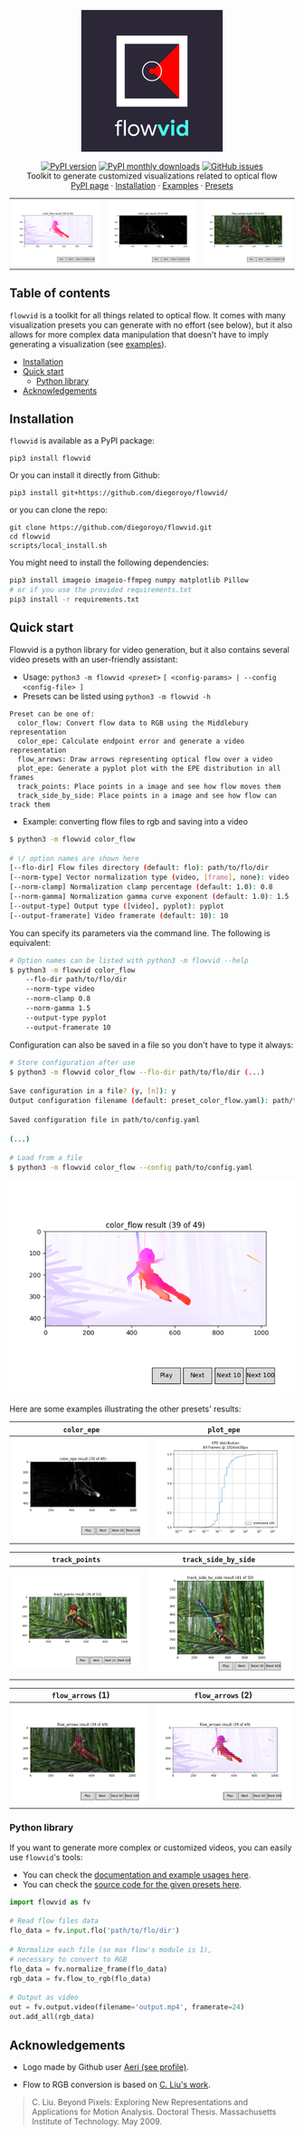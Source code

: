 <p align="center">
  <a href="https://github.com/diegoroyo/flowvid">
    <img src="https://raw.githubusercontent.com/diegoroyo/flowvid/master/examples/images/logo_square.png" alt="Logo" width=250 height=250>
  </a>

  <p align="center">
    <a href="https://badge.fury.io/py/flowvid"><img src="https://badge.fury.io/py/flowvid.svg" alt="PyPI version" height="18"></a>
    <a href="https://pepy.tech/project/flowvid/month"><img src="https://pepy.tech/badge/flowvid/month" alt="PyPI monthly downloads" height="18"></a>
    <a href="https://github.com/diegoroyo/flowvid/issues"><img alt="GitHub issues" src="https://img.shields.io/github/issues/diegoroyo/flowvid" height="18"></a>
    <br>
    Toolkit to generate customized visualizations related to optical flow
    <br>
    <a href="https://pypi.org/project/flowvid/">PyPI page</a>
    ·
    <a href="https://github.com/diegoroyo/flowvid/blob/master/README.md#installation">Installation</a>
    ·
    <a href="https://github.com/diegoroyo/flowvid/blob/master/examples">Examples</a>
    ·
    <a href="https://github.com/diegoroyo/flowvid/blob/master/flowvid/presets">Presets</a>
  </p>
</p>

<table align="center">
<tr>
<td align="center"><img src="https://raw.githubusercontent.com/diegoroyo/flowvid/master/examples/images/color_flow.png" alt="color_flow result"></td>
<td align="center"><img src="https://raw.githubusercontent.com/diegoroyo/flowvid/master/examples/images/color_epe.png" alt="color_epe result"></td>
<td align="center"><img src="https://raw.githubusercontent.com/diegoroyo/flowvid/master/examples/images/flow_arrows_1.png" alt="flow_arrows result"></td>
</tr>
</table>


## Table of contents

`flowvid` is a toolkit for all things related to optical flow. It comes with many visualization presets you can generate with no effort (see below), but it also allows for more complex data manipulation that doesn't have to imply generating a visualization (see [examples](https://github.com/diegoroyo/flowvid/blob/master/examples)).

- [Installation](#installation)
- [Quick start](#quick-start)
    - [Python library](#python-library)
- [Acknowledgements](#acknowledgements)


## Installation

`flowvid` is available as a PyPI package:
```
pip3 install flowvid
```
Or you can install it directly from Github:
```
pip3 install git+https://github.com/diegoroyo/flowvid/
```
or you can clone the repo:
```
git clone https://github.com/diegoroyo/flowvid.git
cd flowvid
scripts/local_install.sh
```

You might need to install the following dependencies:
```bash
pip3 install imageio imageio-ffmpeg numpy matplotlib Pillow
# or if you use the provided requirements.txt
pip3 install -r requirements.txt
```


## Quick start

Flowvid is a python library for video generation, but it also contains several video presets with an user-friendly assistant:

* Usage: `python3 -m flowvid `_`<preset>`_ `[ <config-params> | --config <config-file> ]`
* Presets can be listed using `python3 -m flowvid -h`

```
Preset can be one of:
  color_flow: Convert flow data to RGB using the Middlebury representation
  color_epe: Calculate endpoint error and generate a video representation
  flow_arrows: Draw arrows representing optical flow over a video
  plot_epe: Generate a pyplot plot with the EPE distribution in all frames
  track_points: Place points in a image and see how flow moves them
  track_side_by_side: Place points in a image and see how flow can track them
```

* Example: converting flow files to rgb and saving into a video

```bash
$ python3 -m flowvid color_flow

# \/ option names are shown here
[--flo-dir] Flow files directory (default: flo): path/to/flo/dir
[--norm-type] Vector normalization type (video, [frame], none): video
[--norm-clamp] Normalization clamp percentage (default: 1.0): 0.8
[--norm-gamma] Normalization gamma curve exponent (default: 1.0): 1.5
[--output-type] Output type ([video], pyplot): pyplot
[--output-framerate] Video framerate (default: 10): 10
```

You can specify its parameters via the command line. The following is equivalent:

```bash
# Option names can be listed with python3 -m flowvid --help
$ python3 -m flowvid color_flow
    --flo-dir path/to/flo/dir
    --norm-type video
    --norm-clamp 0.8
    --norm-gamma 1.5
    --output-type pyplot
    --output-framerate 10
```

Configuration can also be saved in a file so you don't have to type it always:

```bash
# Store configuration after use
$ python3 -m flowvid color_flow --flo-dir path/to/flo/dir (...)

Save configuration in a file? (y, [n]): y
Output configuration filename (default: preset_color_flow.yaml): path/to/config.yaml

Saved configuration file in path/to/config.yaml

(...)

# Load from a file
$ python3 -m flowvid color_flow --config path/to/config.yaml
```

<p align="center">
<img src="https://raw.githubusercontent.com/diegoroyo/flowvid/master/examples/images/color_flow.png" alt="color_flow result">
</p>

Here are some examples illustrating the other presets' results:

| **`color_epe`** | **`plot_epe`** |
|---|---|
| <img src="https://raw.githubusercontent.com/diegoroyo/flowvid/master/examples/images/color_epe.png" alt="color_epe result"> | <img src="https://raw.githubusercontent.com/diegoroyo/flowvid/master/examples/images/plot_epe.png" alt="plot_epe result"> |

| **`track_points`** | **`track_side_by_side`** |
|---|---|
| <img src="https://raw.githubusercontent.com/diegoroyo/flowvid/master/examples/images/track_points.png" alt="track_points result"> | <img src="https://raw.githubusercontent.com/diegoroyo/flowvid/master/examples/images/track_side_by_side.png" alt="track_side_by_side result"> |

| **`flow_arrows`** (1) | **`flow_arrows`** (2) |
|---|---|
| <img src="https://raw.githubusercontent.com/diegoroyo/flowvid/master/examples/images/flow_arrows_1.png" alt="flow_arrows result"> | <img src="https://raw.githubusercontent.com/diegoroyo/flowvid/master/examples/images/flow_arrows_2.png" alt="flow_arrows result"> |

### Python library

If you want to generate more complex or customized videos, you can easily use `flowvid`'s tools:

* You can check the [documentation and example usages here](https://github.com/diegoroyo/flowvid/blob/master/examples).
* You can check the [source code for the given presets here](https://github.com/diegoroyo/flowvid/blob/master/flowvid/presets).

```python
import flowvid as fv

# Read flow files data
flo_data = fv.input.flo('path/to/flo/dir')

# Normalize each file (so max flow's module is 1),
# necessary to convert to RGB
flo_data = fv.normalize_frame(flo_data)
rgb_data = fv.flow_to_rgb(flo_data)

# Output as video
out = fv.output.video(filename='output.mp4', framerate=24)
out.add_all(rgb_data)
```


## Acknowledgements

* Logo made by Github user [Aeri (see profile)](https://github.com/aeri).

* Flow to RGB conversion is based on [C. Liu's work](https://people.csail.mit.edu/celiu/OpticalFlow/).

> C. Liu. Beyond Pixels: Exploring New Representations and Applications for Motion Analysis. Doctoral Thesis. Massachusetts Institute of Technology. May 2009.